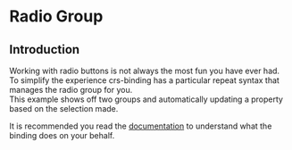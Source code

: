 # Radio Group

## Introduction
Working with radio buttons is not always the most fun you have ever had.  
To simplify the experience crs-binding has a particular repeat syntax that manages the radio group for you.  
This example shows off two groups and automatically updating a property based on the selection made.

It is recommended you read the <a target="_blank" href="https://github.com/caperaven/crs-binding-documentation/blob/master/4.%20repeat-ui.md#radio-groups">documentation</a> to understand what the binding does on your behalf.